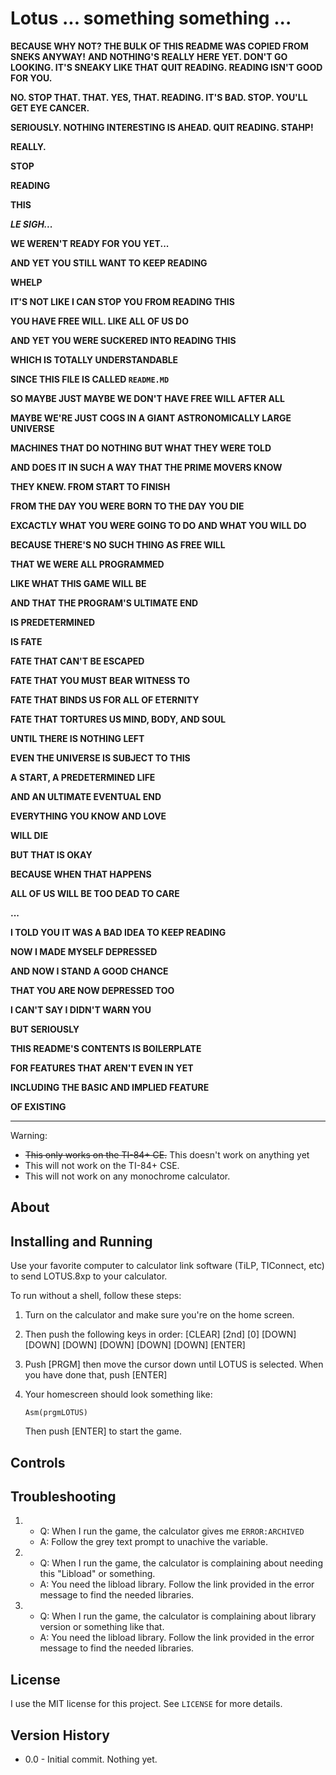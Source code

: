 Lotus ... something something ...
=================================

**BECAUSE WHY NOT? THE BULK OF THIS README WAS COPIED FROM SNEKS ANYWAY!**
**AND NOTHING'S REALLY HERE YET. DON'T GO LOOKING. IT'S SNEAKY LIKE THAT**
**QUIT READING. READING ISN'T GOOD FOR YOU.**

**NO. STOP THAT. THAT. YES, THAT. READING. IT'S BAD. STOP. YOU'LL GET EYE CANCER.**

**SERIOUSLY. NOTHING INTERESTING IS AHEAD. QUIT READING. STAHP!**

**REALLY.**

**STOP**

**READING**

**THIS**

***LE SIGH...***

**WE WEREN'T READY FOR YOU YET...**

**AND YET YOU STILL WANT TO KEEP READING**

**WHELP**

**IT'S NOT LIKE I CAN STOP YOU FROM READING THIS**

**YOU HAVE FREE WILL. LIKE ALL OF US DO**

**AND YET YOU WERE SUCKERED INTO READING THIS**

**WHICH IS TOTALLY UNDERSTANDABLE**

**SINCE THIS FILE IS CALLED `README.MD`**

**SO MAYBE JUST MAYBE WE DON'T HAVE FREE WILL AFTER ALL**

**MAYBE WE'RE JUST COGS IN A GIANT ASTRONOMICALLY LARGE UNIVERSE**

**MACHINES THAT DO NOTHING BUT WHAT THEY WERE TOLD**

**AND DOES IT IN SUCH A WAY THAT THE PRIME MOVERS KNOW**

**THEY KNEW. FROM START TO FINISH**

**FROM THE DAY YOU WERE BORN TO THE DAY YOU DIE**

**EXCACTLY WHAT YOU WERE GOING TO DO AND WHAT YOU WILL DO**

**BECAUSE THERE'S NO SUCH THING AS FREE WILL**

**THAT WE WERE ALL PROGRAMMED**

**LIKE WHAT THIS GAME WILL BE**

**AND THAT THE PROGRAM'S ULTIMATE END**

**IS PREDETERMINED**

**IS FATE**

**FATE THAT CAN'T BE ESCAPED**

**FATE THAT YOU MUST BEAR WITNESS TO**

**FATE THAT BINDS US FOR ALL OF ETERNITY**

**FATE THAT TORTURES US MIND, BODY, AND SOUL**

**UNTIL THERE IS NOTHING LEFT**

**EVEN THE UNIVERSE IS SUBJECT TO THIS**

**A START, A PREDETERMINED LIFE**

**AND AN ULTIMATE EVENTUAL END**

**EVERYTHING YOU KNOW AND LOVE**

**WILL DIE**

**BUT THAT IS OKAY**

**BECAUSE WHEN THAT HAPPENS**

**ALL OF US WILL BE TOO DEAD TO CARE**

**...**

**I TOLD YOU IT WAS A BAD IDEA TO KEEP READING**

**NOW I MADE MYSELF DEPRESSED**

**AND NOW I STAND A GOOD CHANCE**

**THAT YOU ARE NOW DEPRESSED TOO**

**I CAN'T SAY I DIDN'T WARN YOU**

**BUT SERIOUSLY**

**THIS README'S CONTENTS IS BOILERPLATE**

**FOR FEATURES THAT AREN'T EVEN IN YET**

**INCLUDING THE BASIC AND IMPLIED FEATURE**

**OF EXISTING**

________________________________________________________________________________

Warning:
* ~~This only works on the TI-84+ CE.~~ This doesn't work on anything yet
* This will not work on the TI-84+ CSE.
* This will not work on any monochrome calculator.

About
-----

Installing and Running
----------------------

Use your favorite computer to calculator link software (TiLP, TIConnect, etc)
to send LOTUS.8xp to your calculator.

To run without a shell, follow these steps:
1. Turn on the calculator and make sure you're on the home screen.
2. Then push the following keys in order:
   [CLEAR] [2nd] [0] [DOWN] [DOWN] [DOWN] [DOWN] [DOWN] [DOWN] [ENTER]
3. Push [PRGM] then move the cursor down until LOTUS is selected.
   When you have done that, push [ENTER]
4. Your homescreen should look something like:

   `Asm(prgmLOTUS)`

   Then push [ENTER] to start the game.

Controls
--------


Troubleshooting
---------------
1. * Q: When I run the game, the calculator gives me `ERROR:ARCHIVED`
   * A: Follow the grey text prompt to unachive the variable.

2. * Q: When I run the game, the calculator is complaining
        about needing this "Libload" or something.
   * A: You need the libload library. Follow the link provided in the
        error message to find the needed libraries.
		
3. * Q: When I run the game, the calculator is complaining about
        library version or something like that.
   * A: You need the libload library. Follow the link provided in the
        error message to find the needed libraries.

License
-------
I use the MIT license for this project. See `LICENSE` for more details.

Version History
---------------

* 0.0 - Initial commit. Nothing yet.
   
   
